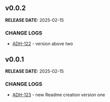 ## v0.0.2

**RELEASE DATE:** 2025-02-15

### CHANGE LOGS

* <span style='color:skyblue;'>[ADH-122](https://jira.example.com/browse/ADH-122)</span> - version above two


## v0.0.1

**RELEASE DATE:** 2025-02-15

### CHANGE LOGS


* <span style='color:skyblue;'>[ADH-123](https://jira.example.com/browse/ADH-123)</span> - new Readme creation version one
